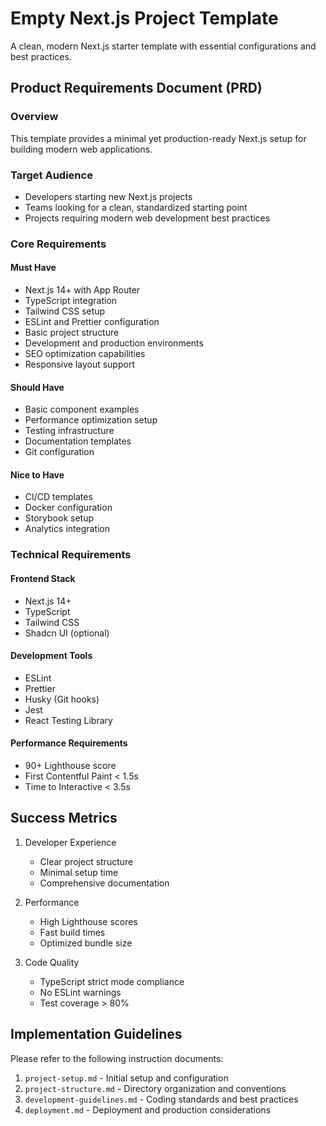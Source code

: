 # Empty Next.js Project Template

A clean, modern Next.js starter template with essential configurations and best practices.

## Product Requirements Document (PRD)

### Overview
This template provides a minimal yet production-ready Next.js setup for building modern web applications.

### Target Audience
- Developers starting new Next.js projects
- Teams looking for a clean, standardized starting point
- Projects requiring modern web development best practices

### Core Requirements

#### Must Have
- Next.js 14+ with App Router
- TypeScript integration
- Tailwind CSS setup
- ESLint and Prettier configuration
- Basic project structure
- Development and production environments
- SEO optimization capabilities
- Responsive layout support

#### Should Have
- Basic component examples
- Performance optimization setup
- Testing infrastructure
- Documentation templates
- Git configuration

#### Nice to Have
- CI/CD templates
- Docker configuration
- Storybook setup
- Analytics integration

### Technical Requirements

#### Frontend Stack
- Next.js 14+
- TypeScript
- Tailwind CSS
- Shadcn UI (optional)

#### Development Tools
- ESLint
- Prettier
- Husky (Git hooks)
- Jest
- React Testing Library

#### Performance Requirements
- 90+ Lighthouse score
- First Contentful Paint < 1.5s
- Time to Interactive < 3.5s

## Success Metrics
1. Developer Experience
   - Clear project structure
   - Minimal setup time
   - Comprehensive documentation

2. Performance
   - High Lighthouse scores
   - Fast build times
   - Optimized bundle size

3. Code Quality
   - TypeScript strict mode compliance
   - No ESLint warnings
   - Test coverage > 80%

## Implementation Guidelines
Please refer to the following instruction documents:
1. `project-setup.md` - Initial setup and configuration
2. `project-structure.md` - Directory organization and conventions
3. `development-guidelines.md` - Coding standards and best practices
4. `deployment.md` - Deployment and production considerations 